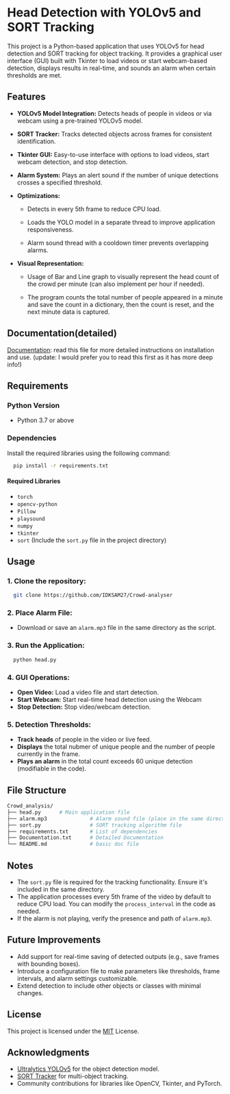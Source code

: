 
# Head Detection with YOLOv5 and SORT Tracking

This project is a Python-based application that uses YOLOv5 for head detection and SORT tracking for object tracking. It provides a graphical user interface (GUI) built with Tkinter 
to load videos or start webcam-based detection, displays results in real-time, and sounds an alarm when certain thresholds are met.

## Features

* **YOLOv5 Model Integration:** Detects heads of people in videos or via webcam using a pre-trained YOLOv5 model.

* **SORT Tracker:** Tracks detected objects across frames for consistent identification.

* **Tkinter GUI:** Easy-to-use interface with options to load videos, start webcam detection, and stop detection.

* **Alarm System:** Plays an alert sound if the number of unique detections crosses a specified threshold.

* **Optimizations:**
    
    * Detects in every 5th frame to reduce CPU load.

    * Loads the YOLO model in a separate thread to improve application responsiveness.

    * Alarm sound thread with a cooldown timer prevents overlapping alarms.
      
* **Visual Representation:**

    * Usage of Bar and Line graph to visually represent the head count of the crowd per minute (can also implement per hour if needed).
 
    * The program counts the total number of people appeared in a minute and save the count in a dictionary, then the count is reset, and the next minute data is captured. 
    

## Documentation(detailed)

[Documentation](https://github.com/IDKSAM27/Crowd-analyser/blob/main/Documentation.txt): read this file for more detailed instructions on installation and use.
(update: I would prefer you to read this first as it has more deep info!)

## Requirements
### Python Version
* Python 3.7 or above
### Dependencies
Install the required libraries using the following command:
```bash
  pip install -r requirements.txt
```
#### Required Libraries
* `torch`
* `opencv-python`
* `Pillow`
* `playsound`
* `numpy`
* `tkinter`
* `sort` (Include the `sort.py` file in the project directory)


## Usage

### 1. Clone the repository:

```bash
  git clone https://github.com/IDKSAM27/Crowd-analyser
```

### 2. Place Alarm File:
* Download or save an `alarm.mp3` file in the same directory as the script.

### 3. Run the Application:

```bash
  python head.py
```

### 4. GUI Operations:
* **Open Video:** Load a video file and start detection.
* **Start Webcam:** Start real-time head detection using the Webcam
* **Stop Detection:** Stop video/webcam detection.

### 5. Detection Thresholds:
* **Track heads** of people in the video or live feed.
* **Displays** the total nubmer of unique people and the number of people currently in the frame.
* **Plays an alarm** in the total count exceeds 60 unique detection (modifiable in the code).




## File Structure

```graphql
Crowd_analysis/
├── head.py      # Main application file
├── alarm.mp3              # Alarm sound file (place in the same directory)
├── sort.py                # SORT tracking algorithm file
├── requirements.txt       # List of dependencies
├── Documentation.txt      # Detailed Documentation
└── README.md              # basic doc file

```


## Notes

* The `sort.py` file is required for the tracking functionality. Ensure it's included in the same directory.
* The application processes every 5th frame of the video by default to reduce CPU load. You can modify the `process_interval` in the code as needed.
* If the alarm is not playing, verify the presence and path of `alarm.mp3`.


## Future Improvements

* Add support for real-time saving of detected outputs (e.g., save frames with bounding boxes).
* Introduce a configuration file to make parameters like thresholds, frame intervals, and alarm settings customizable.
* Extend detection to include other objects or classes with minimal changes.


## License

This project is licensed under the [MIT](https://choosealicense.com/licenses/mit/) License.




## Acknowledgments

* [Ultralytics YOLOv5](https://github.com/ultralytics/yolov5) for the object detection model.
* [SORT Tracker](https://github.com/abewley/sort) for multi-object tracking.
* Community contributions for libraries like OpenCV, Tkinter, and PyTorch.
